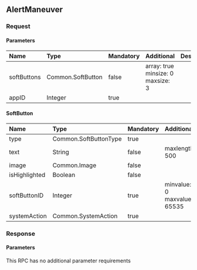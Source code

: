 ## AlertManeuver


### Request

#### Parameters

|Name|Type|Mandatory|Additional|Description|
|:---|:---|:--------|:---------|:----------|
|softButtons|Common.SoftButton|false|array: true<br>minsize: 0<br>maxsize: 3||
|appID|Integer|true|||

#### SoftButton

|Name|Type|Mandatory|Additional|Description|
|:---|:---|:--------|:---------|:----------|
|type|Common.SoftButtonType|true|||
|text|String|false|maxlength: 500||
|image|Common.Image|false|||
|isHighlighted|Boolean|false|||
|softButtonID|Integer|true|minvalue: 0<br>maxvalue: 65535||
|systemAction|Common.SystemAction|true|||

### Response

#### Parameters

This RPC has no additional parameter requirements
